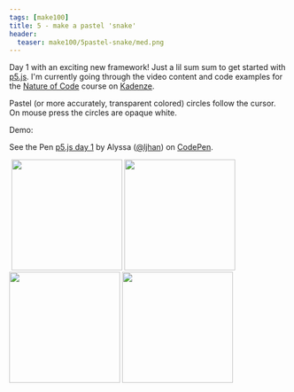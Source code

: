 ```yaml
---
tags: [make100]
title: 5 - make a pastel 'snake'
header:
  teaser: make100/5pastel-snake/med.png
---
```


Day 1 with an exciting new framework!  Just a lil sum sum to get started with <a href="https://p5js.org" target="_blank">p5.js</a>.  I'm currently going through the video content and code examples for the <a href="https://www.kadenze.com/courses/the-nature-of-code/info" target="_blank">Nature of Code</a> course on <a href="https://kadenze.com" target="_blank">Kadenze</a>.

Pastel (or more accurately, transparent colored) circles follow the cursor.  On mouse press the circles are opaque white.

Demo:

<p data-height="600" data-theme-id="0" data-slug-hash="PjvmKG" data-default-tab="result" data-user="ljhan" data-embed-version="2" data-pen-title="p5.js day 1" class="codepen">See the Pen <a href="https://codepen.io/ljhan/pen/PjvmKG/">p5.js day 1</a> by Alyssa (<a href="https://codepen.io/ljhan">@ljhan</a>) on <a href="https://codepen.io">CodePen</a>.</p>
<script async src="https://production-assets.codepen.io/assets/embed/ei.js"></script>

<img src="{{ site.url }}{{ site.baseurl }}/images/make100/5pastel-snake/wwhite.png" alt="">
<img src="{{ site.url }}{{ site.baseurl }}/images/make100/5pastel-snake/snek.png" alt="" style="width: 200px;">
<img src="{{ site.url }}{{ site.baseurl }}/images/make100/5pastel-snake/sparse.png" alt="" style="width: 200px;">
<img src="{{ site.url }}{{ site.baseurl }}/images/make100/5pastel-snake/med.png" alt="" style="width: 200px;">
<img src="{{ site.url }}{{ site.baseurl }}/images/make100/5pastel-snake/dense.png" alt="" style="width: 200px;">



